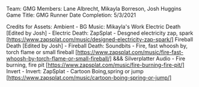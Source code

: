 Team: GMG
Members: Lane Albrecht, Mikayla Borreson, Josh Huggins
Game Title: GMG Runner
Date Completion: 5/3/2021


Credits for Assets:
Ambient - BG Music: Mikayla's Work
Electric Death [Edited by Josh] - Electric Death: ZapSplat - Desgned electricity zap, spark [https://www.zapsplat.com/music/designed-electricity-zap-spark/]
Fireball Death [Edited by Josh] - Fireball Death: Soundbits - Fire, fast whoosh by, torch flame or small fireball [https://www.zapsplat.com/music/fire-fast-whoosh-by-torch-flame-or-small-fireball/] &&& Silverplatter Audio - Fire burning, fire pit [https://www.zapsplat.com/music/fire-burning-fire-pit/]
Invert - Invert: ZapSplat - Cartoon Boing,spring or jump [https://www.zapsplat.com/music/cartoon-boing-spring-or-jump/]
